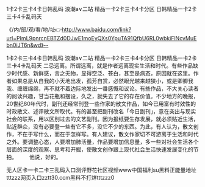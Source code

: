 1卡2卡三卡4卡日韩乱码
浪潮a∨二站
精品一卡2卡三卡4卡分区
日韩精品一卡2卡三卡4卡乱码天


《/内/部/观/看/地/址👉http://www.baidu.com/link?url=PImL9pnrcnEBTZd0DJwE1moEyQXs0YpuTA91QfbU6RL0wbkiFlNcvMuEbn0iJT6n&wd》--

1卡2卡三卡4卡日韩乱码
浪潮a∨二站
精品一卡2卡三卡4卡分区
日韩精品一卡2卡三卡4卡乱码天
二忌远离。所谓远离，就是作者远离现实生活和时代。有些作品缺少时代感、新鲜感，言之无物，显得空泛、苍白，甚至是病态，原因就在这里。作者如果总是从自我的小天地出发，孤芳自赏，必然眼光越来越狭小，或是卿卿我我、缠缠绵绵，再不就不着边际地发出一番感慨和议论。有些作品，不大关心读者的阅读兴趣，甘当花瓶和摆设，久之，就失去了它的存在价值。不少地方的晚报，20世纪80年代时，副刊还经常刊登一些作家的散文作品，如今已用富有时效性的时政散文、述评散文所取代。有的甚至把副刊改名「今日副刊」，意在突出与现实社会的联系，用以区别过去的文艺副刊。因为报纸要生存发展，就必须贴近生活，贴近群众，没有必要登一些有它不多，没它不少的东西。为此，有人认为，散文创作，不在于写什么，而在于怎样写。有人建议，散文作家切不可游离于生活和时代之外。要调整心态，人要增加肺活量，作品要增加信息量，多一些对社会生活各个层面的深度的观察、思考和开掘，使散文创作跟上现代社会生活快速发展变化的节拍。
　　他说，好的。





无人区卡一卡二卡三乱码入口测评野花社区视频www中国福利su黑料正能量地址tttzzz网页入口zztt30.ccm黑料不打烊tttzzz0
